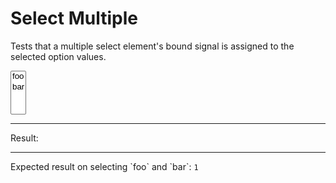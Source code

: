 # Select Multiple

Tests that a multiple select element's bound signal is assigned to the selected option values.

<div data-signals-result="['foo']">
  <select id="selectable" data-bind-result multiple class="select select-bordered"><option value="foo">foo</option><option value="bar">bar</option></select>
  <hr />
  Result:
  <code id="result" data-text="$result.includes('foo') && $result.includes('bar') ? 1 : 0"></code>
  <hr />
  Expected result on selecting `foo` and `bar`: <code>1</code>
</div>